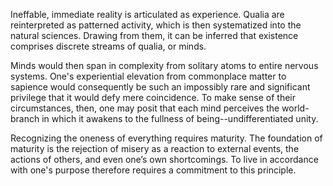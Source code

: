 Ineffable, immediate reality is articulated as experience. Qualia are reinterpreted as patterned activity, which is then systematized into the natural sciences. Drawing from them, it can be inferred that existence comprises discrete streams of qualia, or minds.

Minds would then span in complexity from solitary atoms to entire nervous systems. One's experiential elevation from commonplace matter to sapience would consequently be such an impossibly rare and significant privilege that it would defy mere coincidence. To make sense of their circumstances, then, one may posit that each mind perceives the world-branch in which it awakens to the fullness of being--undifferentiated unity.

Recognizing the oneness of everything requires maturity. The foundation of maturity is the rejection of misery as a reaction to external events, the actions of others, and even one’s own shortcomings. To live in accordance with one's purpose therefore requires a commitment to this principle.